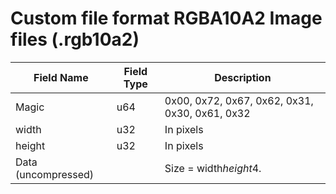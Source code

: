 # Custom file format RGBA10A2 Image files (.rgb10a2)

Field Name | Field Type | Description
---------- | ---------- | -----------
Magic | u64 | 0x00, 0x72, 0x67, 0x62, 0x31, 0x30, 0x61, 0x32
width | u32 | In pixels
height | u32 | In pixels
Data (uncompressed) |  | Size = width*height*4.

